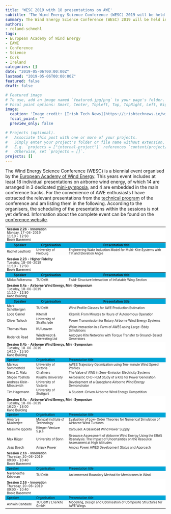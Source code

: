```yaml
---
title: 'WESC 2019 with 18 presentations on AWE'
subtitle: 'The Wind Energy Science Conference (WESC) 2019 will be held in Cork, 17--20 June 2019. At least 18 of the presentations will be on AWE.'
summary: The Wind Energy Science Conference (WESC) 2019 will be held in Cork, 17--20 June 2019. At least 18 of the presentations will be on AWE.
authors:
- roland-schmehl
tags:
- European Academy of Wind Energy
- EAWE
- Conference
- Science
- Cork
- Ireland
categories: []
date: "2019-05-06T00:00:00Z"
lastmod: "2019-05-06T00:00:00Z"
featured: false
draft: false

# Featured image
# To use, add an image named `featured.jpg/png` to your page's folder.
# Focal point options: Smart, Center, TopLeft, Top, TopRight, Left, Right, BottomLeft, Bottom, BottomRight
image:
  caption: 'Image credit: [Irish Tech News](https://irishtechnews.ie/wind-energy-conference-ireland/)'
  focal_point: ""
  preview_only: false

# Projects (optional).
#   Associate this post with one or more of your projects.
#   Simply enter your project's folder or file name without extension.
#   E.g. `projects = ["internal-project"]` references `content/project/deep-learning/index.md`.
#   Otherwise, set `projects = []`.
projects: []
---
```


The Wind Energy Science Conference (WESC) is a biennial event organised by the [European Academy of Wind Energy](http://www.eawe.eu). This years event includes at least 18 individual presentations on airborne wind energy, of which 14 are arranged in 3 dedicated [mini-symposia](https://www.wesc2019.org/theme-8-mini-symposia), and 4 are embedded in the main conference tracks. For the convenience of AWE enthusiasts I have extracted the relevant presentations from the [technical program](https://docs.wixstatic.com/ugd/ecf06f_23afe52ddcce4e248139c8db42a5fc9c.xlsx?dn=WESC_Technical_Program_V8.xlsx) of the conference and am listing them in the following. According to the organisers, the scheduling of the presentations within the sessions is not yet defined. Information about the complete event can be found on the [conference website](https://www.wesc2019.org/).

<table style="font-size:70%">
	<tr>
		<td colspan="3" style="background-color:#FFFFFF;border-top:0;">
			<strong>Session 2.26 - Innovation</strong></br>
			Monday, 17-06-2019</br>
			11:10 - 12:50</br>
			Boole Basement</td>
	</tr>
	<tr style="background-color:#00A6D7;">
		<th>Speaker</th>
		<th>Organisation</th>
		<th>Presentation title</th>
	</tr>
	<tr>
		<td>Rachel Leuthold</td>
		<td>University of Freiburg</td>
		<td>Engineering Wake Induction Model for Multi-Kite Systems with Tilt and Elevation Angle</td>
	</tr>
	<tr>
	  <td colspan="3" style="background-color:#FFFFFF;"></tr>
	</tr>
  <tr>
  	<td colspan="3" style="background-color:#FFFFFF;border-top:0;">
			<strong>Session 2.23 - Higher Fidelity</strong></br>
			Tuesday, 18-06-2019</br>
			11:10 - 12:50</br>
			Boole Basement</td>
  </tr>
	<tr style="background-color:#00A6D7;">
		<th>Speaker</th>
		<th>Organisation</th>
		<th>Presentation title</th>
	</tr>
	<tr>
		<td>Mikko Folkersma</td>
		<td>TU Delft</td>
		<td>Fluid-Structure Interaction of Inflatable Wing Section</td>
	</tr>
	<tr>
		<td colspan="3" style="background-color:#FFFFFF;"></tr>
	</tr>
	<tr>
    <td colspan="3"  style="background-color:#FFFFFF;border-top:0;">
			<strong>Session 8.4a - Airborne Wind Energy, Mini-Symposium</strong></br>
			Tuesday, 18-06-2019</br>
			11:10 - 12:50</br>
			Kane Building
		</td>
	</tr>
	<tr style="background-color:#00A6D7;">
		<th>Speaker</th>
		<th>Organisation</th>
		<th>Presentation title</th>
	</tr>
	<tr>
		<td>Mark Schelbergen</td>
		<td>TU Delft</td>
		<td>Wind Profile Classes for AWE Production Estimation</td>
	</tr>
	<tr>
		<td>Lode Carnel</td>
		<td>Kitemill</td>
		<td>Kitemill: From Minutes to Hours of Autonomous Operation</td>
	</tr>
	<tr>
		<td>Oliver Tulloch</td>
		<td>University of Strathclyde</td>
		<td>Power Transmission for Rotary Airborne Wind Energy Systems</td>
	</tr>
	<tr>
		<td>Thomas Haas</td>
		<td>KU Leuven</td>
		<td>Wake Interaction in a Farm of AWES using Large-Eddy Simulations</td>
	</tr>
	<tr>
		<td>Roderick Read</td>
		<td>Windswept &amp; Interesting Ltd</td>
		<td>Autogyro Kite Networks with Torque Transfer to Ground-Based Generators</td>
	</tr>
	<tr>
		<td colspan="3" style="background-color:#FFFFFF;"></tr>
	</tr>
  <tr>
	  <td colspan="3"  style="background-color:#FFFFFF;border-top:0;">
  		<strong>Session 8.4b - Airborne Wind Energy, Mini-Symposium</strong></br>
  		Tuesday, 18-06-2019</br>
  		14:10 - 15:50</br>
	  	Kane Building
	  </td>
  </tr>
  <tr style="background-color:#00A6D7;">
		<td>Speaker</td>
		<td>Organisation</td>
		<td>Presentation title</td>
	</tr>
	<tr>
		<td>Markus Sommerfeld</td>
		<td>University of Victoria</td>
		<td>AWES Trajectory Optimization using Ten-minute Wind Speed Profiles</td>
	</tr>
	<tr>
		<td>Elena C. Malz</td>
		<td>Chalmers </td>
		<td>The Value of AWE in Zero-Emission Electricity Systems</td>
	</tr>
	<tr>
		<td>Shigeo Yoshida</td>
		<td>Kyushu University</td>
		<td>Aeroelastic CFD-FEM Study of a Kite for Power Generation</td>
	</tr>
	<tr>
		<td>Andreas Klein-Miloslavich</td>
		<td>University of Victoria</td>
		<td>Development of a Quadplane Airborne Wind Energy Demonstrator</td>
	</tr>
	<tr>
		<td>Tim Hagemann</td>
		<td>University of Stuttgart</td>
		<td>A Student-Driven Airborne Wind Energy Competition</td>
	</tr>
	<tr>
		<td colspan="3" style="background-color:#FFFFFF;"></tr>
	</tr>
	<tr>
	  <td colspan="3"  style="background-color:#FFFFFF;border-top:0;">
  		<strong>Session 8.4c - Airborne Wind Energy, Mini-Symposium</strong></br>
  		Tuesday, 18-06-2019</br>
  		16:20 - 18:00</br>
	  	Kane Building
	  </td>
  </tr>
	<tr style="background-color:#00A6D7;">
		<td>Speaker</td>
		<td>Organisation</td>
		<td>Presentation title</td>
	</tr>
	<tr>
		<td>Amartya  Mukherjee</td>
		<td>Manipal Institute of Technology</td>
		<td>Evaluation of Low-Order Theories for Numerical Simulation of Airborne Wind Turbines</td>
	</tr>
	<tr>
		<td>Massimo Ippolito</td>
		<td>Kitegen Venture S.p.a</td>
		<td>Carousel: A Baseload Wind Power Supply</td>
	</tr>
	<tr>
		<td>Max Rüger</td>
		<td>University of Bonn</td>
		<td>Resource Assessment of Airborne Wind Energy Using the ERA5 Reanalysis: The Impact of Uncertainties on the Resource Assessment at High Altitudes</td>
	</tr>
	<tr>
		<td>Jaap Bosch</td>
		<td>Ampyx Power</td>
		<td>Ampyx Power AWES Development Status and Approach</td>
	</tr>
	<tr>
		<td colspan="3" style="background-color:#FFFFFF;"></tr>
	</tr>
	<tr>
		<td colspan="3" style="background-color:#000000;display:none;"></tr>
	</tr>
	<tr>
	  <td colspan="3" style="background-color:#FFFFFF;border-top:0;">
  		<strong>Session 2.16 - Innovation</strong></br>
  		Thursday, 20-06-2019</br>
    	09:00 - 10:40</br>
	  	Boole Basement
	  </td>
  </tr>
	<tr style="background-color:#00A6D7;">
		<td>Speaker</td>
		<td>Organisation</td>
		<td>Presentation title</td>
	</tr>
	<tr>
		<td>Navaneetha Krishnan</td>
		<td>TU Delft</td>
		<td>An Immersed Boundary Method for Membranes in Wind</td>
	</tr>
	<tr>
		<td colspan="3" style="background-color:#FFFFFF;"></tr>
	</tr>
	<tr>
	  <td colspan="3" style="background-color:#FFFFFF;border-top:0;">
  		<strong>Session 2.16 - Innovation</strong></br>
  		Thursday, 20-06-2019</br>
    	09:00 - 10:40</br>
	  	Boole Basement
	  </td>
  </tr>
	<tr style="background-color:#00A6D7;">
		<td>Speaker</td>
		<td>Organisation</td>
		<td>Presentation title</td>
	</tr>
	<tr>
		<td>Ashwin Candade</td>
		<td>TU Delft / Enerkite GmbH</td>
		<td>Modelling, Design and Optimisation of Composite Structures for AWE Wings</td>
	</tr>
</table>
